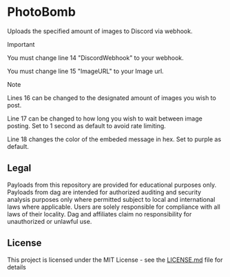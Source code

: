 # PhotoBomb
Uploads the specified amount of images to Discord via webhook.

> [!IMPORTANT]
> You must change line 14 "DiscordWebhook" to your webhook.
> 
> You must change line 15 "ImageURL" to your Image url.

> [!NOTE]
> Lines 16 can be changed to the designated amount of images you wish to post.
> 
> Line 17 can be changed to how long you wish to wait between image posting. Set to 1 second as default to avoid rate limiting.
> 
> Line 18 changes the color of the embeded message in hex. Set to purple as default.  

## Legal
Payloads from this repository are provided for educational purposes only. Payloads from dag are intended for authorized auditing and security analysis purposes only where permitted subject to local and international laws where applicable. Users are solely responsible for compliance with all laws of their locality. Dag and affiliates claim no responsibility for unauthorized or unlawful use.

## License
This project is licensed under the MIT License - see the [LICENSE.md](https://github.com/dagnazty/Flipper_Zero/blob/main/LICENSE) file for details

